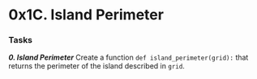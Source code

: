 # 0x1C. Island Perimeter

### Tasks

_**0. Island Perimeter**_
Create a function `def island_perimeter(grid):` that returns the perimeter of the island described in `grid`.
